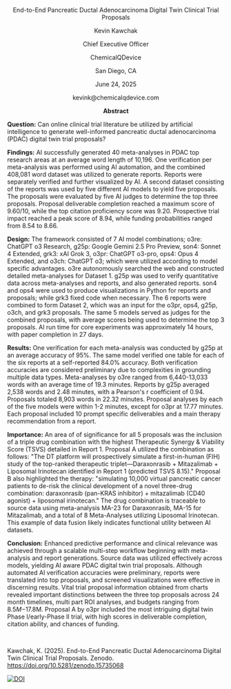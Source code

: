 <div align="center">
  <p>End-to-End Pancreatic Ductal Adenocarcinoma Digital Twin Clinical Trial Proposals</p> 
<div align="center">

<div align="center">
  <p>Kevin Kawchak</p>
  <p>Chief Executive Officer</p>
  <p>ChemicalQDevice</p>
  <p>San Diego, CA</p>
  <p>June 24, 2025</p>
  <p>kevink@chemicalqdevice.com</p>
  <p><strong>Abstract</strong></p>
</div>
 
<div align="left">

**Question:** Can online clinical trial literature be utilized by artificial intelligence to generate well-informed pancreatic ductal adenocarcinoma (PDAC) digital twin trial proposals?

**Findings:** AI successfully generated 40 meta-analyses in PDAC top research areas at an average word length of 10,196. One verification per meta-analysis was performed using AI automation, and the combined 408,081 word dataset was utilized to generate reports. Reports were separately verified and further visualized by AI. A second dataset consisting of the reports was used by five different AI models to yield five proposals. The proposals were evaluated by five AI judges to determine the top three proposals. Proposal deliverable completion reached a maximum score of 9.60/10, while the top citation proficiency score was 9.20. Prospective trial impact reached a peak score of 8.94, while funding probabilities ranged from 8.54 to 8.66.

**Design:** The framework consisted of 7 AI model combinations; o3re: ChatGPT o3 Research, g25p: Google Gemini 2.5 Pro Preview, son4: Sonnet 4 Extended, grk3: xAI Grok 3, o3pr: ChatGPT o3-pro, ops4: Opus 4 Extended, and o3ch: ChatGPT o3; which were utilized according to model specific advantages. o3re autonomously searched the web and constructed detailed meta-analyses for Dataset 1. g25p was used to verify quantitative data across meta-analyses and reports, and also generated reports. son4 and ops4 were used to produce visualizations in Python for reports and proposals; while grk3 fixed code when necessary. The 6 reports were combined to form Dataset 2, which was an input for the o3pr, ops4, g25p, o3ch, and grk3 proposals. The same 5 models served as judges for the combined proposals, with average scores being used to determine the top 3 proposals. AI run time for core experiments was approximately 14 hours, with paper completion in 27 days.

**Results:** One verification for each meta-analysis was conducted by g25p at an average accuracy of 95%. The same model verified one table for each of the six reports at a self-reported 84.0% accuracy. Both verification accuracies are considered preliminary due to complexities in grounding multiple data types. Meta-analyses by o3re ranged from 6,440-13,033 words with an average time of 19.3 minutes. Reports by g25p averaged 2,538 words and 2.48 minutes, with a Pearson's r coefficient of 0.94. Proposals totaled 8,903 words in 22.32 minutes. Proposal analyses by each of the five models were within 1-2 minutes, except for o3pr at 17.77 minutes. Each proposal included 10 prompt specific deliverables and a main therapy recommendation from a report.

**Importance:** An area of of significance for all 5 proposals was the inclusion of a triple drug combination with the highest Therapeutic Synergy & Viability Score (TSVS) detailed in Report 1. Proposal A utilized the combination as follows: "The DT platform will prospectively simulate a first-in-human (FIH) study of the top-ranked therapeutic triplet—Daraxonrasib + Mitazalimab + Liposomal Irinotecan identified in Report 1 (predicted TSVS 8.15)." Proposal B also highlighted the therapy: "simulating 10,000 virtual pancreatic cancer patients to de-risk the clinical development of a novel three-drug combination: daraxonrasib (pan-KRAS inhibitor) + mitazalimab (CD40 agonist) + liposomal irinotecan." The drug combination is traceable to source data using meta-analysis MA-23 for Daraxonrasib, MA-15 for Mitazalimab, and a total of 8 Meta-Analyses utilizing Liposomal Irinotecan. This example of data fusion likely indicates functional utility between AI datasets.

**Conclusion:** Enhanced predictive performance and clinical relevance was achieved through a scalable multi-step workflow beginning with meta-analysis and report generations. Source data was utilized effectively across models, yielding AI aware PDAC digital twin trial proposals. Although automated AI verification accuracies were preliminary, reports were translated into top proposals, and screened visualizations were effective in discerning results. Vital trial proposal information obtained from charts revealed important distinctions between the three top proposals across 24 month timelines, multi part ROI analyses, and budgets ranging from $8.5M-$17.8M. Proposal A by o3pr included the most intriguing digital twin Phase I/early-Phase II trial, with high scores in deliverable completion, citation ability, and chances of funding.

<div align="left">

<br>
  
Kawchak, K. (2025). End-to-End Pancreatic Ductal Adenocarcinoma Digital Twin Clinical Trial Proposals. Zenodo. https://doi.org/10.5281/zenodo.15735068

[![DOI](https://zenodo.org/badge/DOI/10.5281/zenodo.15735068.svg)](https://doi.org/10.5281/zenodo.15735068)

